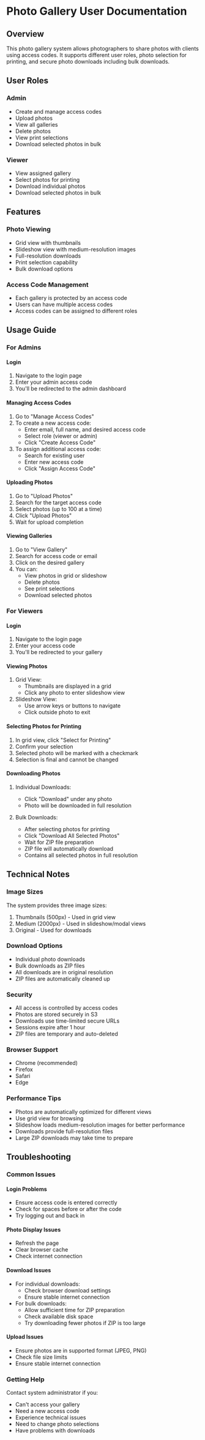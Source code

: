 # Photo Gallery User Documentation

## Overview

This photo gallery system allows photographers to share photos with clients using access codes. It supports different user roles, photo selection for printing, and secure photo downloads including bulk downloads.

## User Roles

### Admin
- Create and manage access codes
- Upload photos
- View all galleries
- Delete photos
- View print selections
- Download selected photos in bulk

### Viewer
- View assigned gallery
- Select photos for printing
- Download individual photos
- Download selected photos in bulk

## Features

### Photo Viewing
- Grid view with thumbnails
- Slideshow view with medium-resolution images
- Full-resolution downloads
- Print selection capability
- Bulk download options

### Access Code Management
- Each gallery is protected by an access code
- Users can have multiple access codes
- Access codes can be assigned to different roles

## Usage Guide

### For Admins

#### Login
1. Navigate to the login page
2. Enter your admin access code
3. You'll be redirected to the admin dashboard

#### Managing Access Codes
1. Go to "Manage Access Codes"
2. To create a new access code:
   - Enter email, full name, and desired access code
   - Select role (viewer or admin)
   - Click "Create Access Code"
3. To assign additional access code:
   - Search for existing user
   - Enter new access code
   - Click "Assign Access Code"

#### Uploading Photos
1. Go to "Upload Photos"
2. Search for the target access code
3. Select photos (up to 100 at a time)
4. Click "Upload Photos"
5. Wait for upload completion

#### Viewing Galleries
1. Go to "View Gallery"
2. Search for access code or email
3. Click on the desired gallery
4. You can:
   - View photos in grid or slideshow
   - Delete photos
   - See print selections
   - Download selected photos

### For Viewers

#### Login
1. Navigate to the login page
2. Enter your access code
3. You'll be redirected to your gallery

#### Viewing Photos
1. Grid View:
   - Thumbnails are displayed in a grid
   - Click any photo to enter slideshow view
2. Slideshow View:
   - Use arrow keys or buttons to navigate
   - Click outside photo to exit

#### Selecting Photos for Printing
1. In grid view, click "Select for Printing"
2. Confirm your selection
3. Selected photo will be marked with a checkmark
4. Selection is final and cannot be changed

#### Downloading Photos
1. Individual Downloads:
   - Click "Download" under any photo
   - Photo will be downloaded in full resolution

2. Bulk Downloads:
   - After selecting photos for printing
   - Click "Download All Selected Photos"
   - Wait for ZIP file preparation
   - ZIP file will automatically download
   - Contains all selected photos in full resolution

## Technical Notes

### Image Sizes
The system provides three image sizes:
1. Thumbnails (500px) - Used in grid view
2. Medium (2000px) - Used in slideshow/modal views
3. Original - Used for downloads

### Download Options
- Individual photo downloads
- Bulk downloads as ZIP files
- All downloads are in original resolution
- ZIP files are automatically cleaned up

### Security
- All access is controlled by access codes
- Photos are stored securely in S3
- Downloads use time-limited secure URLs
- Sessions expire after 1 hour
- ZIP files are temporary and auto-deleted

### Browser Support
- Chrome (recommended)
- Firefox
- Safari
- Edge

### Performance Tips
- Photos are automatically optimized for different views
- Use grid view for browsing
- Slideshow loads medium-resolution images for better performance
- Downloads provide full-resolution files
- Large ZIP downloads may take time to prepare

## Troubleshooting

### Common Issues

#### Login Problems
- Ensure access code is entered correctly
- Check for spaces before or after the code
- Try logging out and back in

#### Photo Display Issues
- Refresh the page
- Clear browser cache
- Check internet connection

#### Download Issues
- For individual downloads:
  - Check browser download settings
  - Ensure stable internet connection
- For bulk downloads:
  - Allow sufficient time for ZIP preparation
  - Check available disk space
  - Try downloading fewer photos if ZIP is too large

#### Upload Issues
- Ensure photos are in supported format (JPEG, PNG)
- Check file size limits
- Ensure stable internet connection

### Getting Help
Contact system administrator if you:
- Can't access your gallery
- Need a new access code
- Experience technical issues
- Need to change photo selections
- Have problems with downloads
